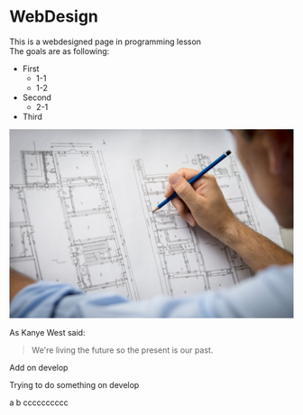 # WebDesign
This is a webdesigned page in programming lesson  
The goals are as following:
* First
    * 1-1
    * 1-2
* Second
    * 2-1
* Third

![LOGO](Images/design.jpeg)


As Kanye West said:

> We're living the future so
> the present is our past.


Add on develop

Trying to do something on develop



a
b
cccccccccc